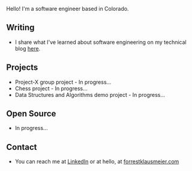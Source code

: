 Hello! I'm a software engineer based in Colorado.

## Writing
- I share what I've learned about software engineering on my technical blog [here](https://fwklaus.medium.com/).

## Projects
- Project-X group project - In progress...
- Chess project - In progress...
- Data Structures and Algorithms demo project - In progress...

## Open Source
- In progress...

## Contact
- You can reach me at [LinkedIn](https://www.linkedin.com/in/forrestklausmeier/) or at hello, at [forrestklausmeier.com]() 

<!--
**fwklaus/fwklaus** is a ✨ _special_ ✨ repository because its `README.md` (this file) appears on your GitHub profile.

Here are some ideas to get you started:

- 🔭 I’m currently working on ...
- 🌱 I’m currently learning ...
- 👯 I’m looking to collaborate on ...
- 🤔 I’m looking for help with ...
- 💬 Ask me about ...
- 📫 How to reach me: ...
- 😄 Pronouns: ...
- ⚡ Fun fact: ...
-->
